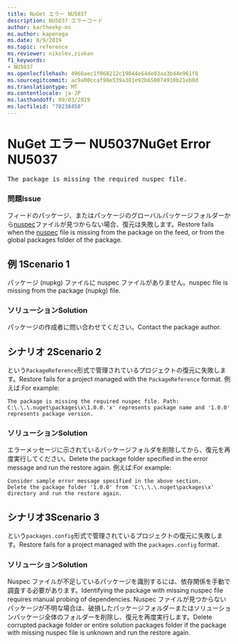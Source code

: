 ```yaml
---
title: NuGet エラー NU5037
description: NU5037 エラーコード
author: kartheekp-ms
ms.author: kapenaga
ms.date: 8/9/2019
ms.topic: reference
ms.reviewer: nikolev,zivkan
f1_keywords:
- NU5037
ms.openlocfilehash: 4966aec1f068212c19044e64de93aa3b44e961f8
ms.sourcegitcommit: ac9a00ccaf90e539a381e92b650074910b21eb0d
ms.translationtype: MT
ms.contentlocale: ja-JP
ms.lasthandoff: 09/03/2019
ms.locfileid: "70238458"
---
```

# <a name="nuget-error-nu5037"></a><span data-ttu-id="b8c92-103">NuGet エラー NU5037</span><span class="sxs-lookup"><span data-stu-id="b8c92-103">NuGet Error NU5037</span></span>
<pre>The package is missing the required nuspec file.</pre>

### <a name="issue"></a><span data-ttu-id="b8c92-104">問題</span><span class="sxs-lookup"><span data-stu-id="b8c92-104">Issue</span></span>

<span data-ttu-id="b8c92-105">フィードのパッケージ、またはパッケージのグローバルパッケージフォルダーから[nuspec](../nuspec.md)ファイルが見つからない場合、復元は失敗します。</span><span class="sxs-lookup"><span data-stu-id="b8c92-105">Restore fails when the [nuspec](../nuspec.md) file is missing from the package on the feed, or from the global packages folder of the package.</span></span>

## <a name="scenario-1"></a><span data-ttu-id="b8c92-106">例 1</span><span class="sxs-lookup"><span data-stu-id="b8c92-106">Scenario 1</span></span>

<span data-ttu-id="b8c92-107">パッケージ (nupkg) ファイルに nuspec ファイルがありません。</span><span class="sxs-lookup"><span data-stu-id="b8c92-107">nuspec file is missing from the package (nupkg) file.</span></span>

### <a name="solution"></a><span data-ttu-id="b8c92-108">ソリューション</span><span class="sxs-lookup"><span data-stu-id="b8c92-108">Solution</span></span>

<span data-ttu-id="b8c92-109">パッケージの作成者に問い合わせてください。</span><span class="sxs-lookup"><span data-stu-id="b8c92-109">Contact the package author.</span></span> 

## <a name="scenario-2"></a><span data-ttu-id="b8c92-110">シナリオ 2</span><span class="sxs-lookup"><span data-stu-id="b8c92-110">Scenario 2</span></span>

<span data-ttu-id="b8c92-111">という`PackageReference`形式で管理されているプロジェクトの復元に失敗します。</span><span class="sxs-lookup"><span data-stu-id="b8c92-111">Restore fails for a project managed with the `PackageReference` format.</span></span> <span data-ttu-id="b8c92-112">例えば:</span><span class="sxs-lookup"><span data-stu-id="b8c92-112">For example:</span></span>
```
The package is missing the required nuspec file. Path: C:\.\.\.nuget\packages\x\1.0.0.'x' represents package name and '1.0.0' represents package version.
```

### <a name="solution"></a><span data-ttu-id="b8c92-113">ソリューション</span><span class="sxs-lookup"><span data-stu-id="b8c92-113">Solution</span></span>

<span data-ttu-id="b8c92-114">エラーメッセージに示されているパッケージフォルダを削除してから、復元を再度実行してください。</span><span class="sxs-lookup"><span data-stu-id="b8c92-114">Delete the package folder specified in the error message and run the restore again.</span></span> <span data-ttu-id="b8c92-115">例えば:</span><span class="sxs-lookup"><span data-stu-id="b8c92-115">For example:</span></span>
```
Consider sample error message specified in the above section.
Delete the package folder '1.0.0' from 'C:\.\.\.nuget\packages\x' directory and run the restore again.
```

## <a name="scenario-3"></a><span data-ttu-id="b8c92-116">シナリオ3</span><span class="sxs-lookup"><span data-stu-id="b8c92-116">Scenario 3</span></span>

<span data-ttu-id="b8c92-117">という`packages.config`形式で管理されているプロジェクトの復元に失敗します。</span><span class="sxs-lookup"><span data-stu-id="b8c92-117">Restore fails for a project managed with the `packages.config` format.</span></span>

### <a name="solution"></a><span data-ttu-id="b8c92-118">ソリューション</span><span class="sxs-lookup"><span data-stu-id="b8c92-118">Solution</span></span>

<span data-ttu-id="b8c92-119">Nuspec ファイルが不足しているパッケージを識別するには、依存関係を手動で調査する必要があります。</span><span class="sxs-lookup"><span data-stu-id="b8c92-119">Identifying the package with missing nuspec file requires manual probing of dependencies.</span></span> <span data-ttu-id="b8c92-120">Nuspec ファイルが見つからないパッケージが不明な場合は、破損したパッケージフォルダーまたはソリューションパッケージ全体のフォルダーを削除し、復元を再度実行します。</span><span class="sxs-lookup"><span data-stu-id="b8c92-120">Delete corrupted package folder or entire solution packages folder if the package with missing nuspec file is unknown and run the restore again.</span></span>